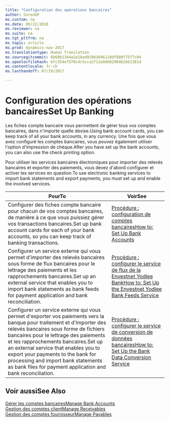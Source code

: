 ```yaml
---
title: "Configuration des opérations bancaires"
author: SorenGP
ms.custom: na
ms.date: 09/22/2016
ms.reviewer: na
ms.suite: na
ms.tgt_pltfrm: na
ms.topic: article
ms.prod: dynamics-nav-2017
ms.translationtype: Human Translation
ms.sourcegitcommit: 6b60b1344a1e18ad91863046110df880f75f7c04
ms.openlocfilehash: 67c354ef978c4c5cca2f13a9db82964b2b61381d
ms.contentlocale: fr-ch
ms.lasthandoff: 07/19/2017

---
```


# <a name="set-up-banking"></a><span data-ttu-id="41f9c-102">Configuration des opérations bancaires</span><span class="sxs-lookup"><span data-stu-id="41f9c-102">Set Up Banking</span></span>

<span data-ttu-id="41f9c-103">Les fiches compte bancaire vous permettent de gérer tous vos comptes bancaires, dans n'importe quelle devise.</span><span class="sxs-lookup"><span data-stu-id="41f9c-103">Using bank account cards, you can keep track of all your bank accounts, in any currency.</span></span> <span data-ttu-id="41f9c-104">Une fois que vous avez configuré les comptes bancaires, vous pouvez également utiliser l'option d'impression de chèque.</span><span class="sxs-lookup"><span data-stu-id="41f9c-104">After you have set up the bank accounts, you can also use the check printing option.</span></span>

<span data-ttu-id="41f9c-105">Pour utiliser les services bancaires électroniques pour importer des relevés bancaires et exporter des paiements, vous devez d'abord configurer et activer les services en question.</span><span class="sxs-lookup"><span data-stu-id="41f9c-105">To use electronic banking services to import bank statements and  export payments, you must set up and enable the involved services.</span></span>

|<span data-ttu-id="41f9c-106">Pour</span><span class="sxs-lookup"><span data-stu-id="41f9c-106">To</span></span> |<span data-ttu-id="41f9c-107">Voir</span><span class="sxs-lookup"><span data-stu-id="41f9c-107">See</span></span> |
|---|----|
|<span data-ttu-id="41f9c-108">Configurer des fiches compte bancaire pour chacun de vos comptes bancaires, de manière à ce que vous puissiez gérer vos transactions bancaires.</span><span class="sxs-lookup"><span data-stu-id="41f9c-108">Set up bank account cards for each of your bank accounts, so you can keep track of banking transactions.</span></span>|[<span data-ttu-id="41f9c-109">Procédure : configuration de comptes bancaires</span><span class="sxs-lookup"><span data-stu-id="41f9c-109">How to: Set Up Bank Accounts</span></span>](bank-how-setup-bank-accounts.md)|
|<span data-ttu-id="41f9c-110">Configurer un service externe qui vous permet d'importer des relevés bancaires sous forme de flux bancaires pour le lettrage des paiements et les rapprochements bancaires.</span><span class="sxs-lookup"><span data-stu-id="41f9c-110">Set up an external service that enables you to import bank statements as bank feeds for payment application and bank reconciliation.</span></span>|[<span data-ttu-id="41f9c-111">Procédure : configurer le service de flux de la Envestnet Yodlee Bank</span><span class="sxs-lookup"><span data-stu-id="41f9c-111">How to: Set Up the Envestnet Yodlee Bank Feeds Service</span></span>](bank-how-setup-bank-statement-service.md)|
|<span data-ttu-id="41f9c-112">Configurer un service externe qui vous permet d'exporter vos paiements vers la banque pour traitement et d'importer des relevés bancaires sous forme de fichiers bancaires pour le lettrage des paiements et les rapprochements bancaires.</span><span class="sxs-lookup"><span data-stu-id="41f9c-112">Set up an external service that enables you to export your payments to the bank for processing  and import bank statements as bank files for payment application and bank reconciliation.</span></span>|[<span data-ttu-id="41f9c-113">Procédure : configurer le service de conversion de données bancaires</span><span class="sxs-lookup"><span data-stu-id="41f9c-113">How to: Set Up the Bank Data Conversion Service</span></span>](bank-how-setup-bank-data-conversion-service.md)|

## <a name="see-also"></a><span data-ttu-id="41f9c-114">Voir aussi</span><span class="sxs-lookup"><span data-stu-id="41f9c-114">See Also</span></span>
[<span data-ttu-id="41f9c-115">Gérer les comptes bancaires</span><span class="sxs-lookup"><span data-stu-id="41f9c-115">Manage Bank Accounts</span></span>](bank-manage-bank-accounts.md)  
[<span data-ttu-id="41f9c-116">Gestion des comptes client</span><span class="sxs-lookup"><span data-stu-id="41f9c-116">Manage Receivables</span></span>](receivables-manage-receivables.md)  
[<span data-ttu-id="41f9c-117">Gestion des comptes fournisseur</span><span class="sxs-lookup"><span data-stu-id="41f9c-117">Manage Payables</span></span>](payables-manage-payables.md)

